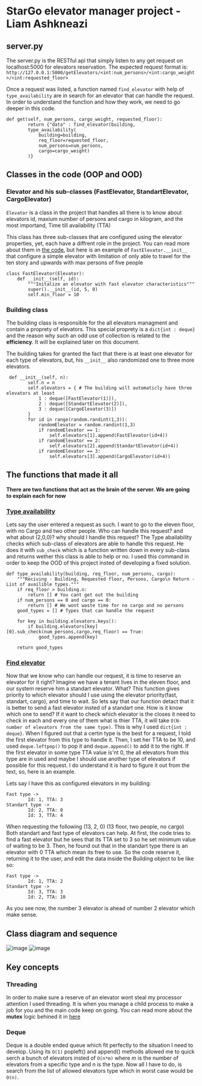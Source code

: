 # StarGo elevator manager project - Liam Ashkneazi
## server.py 
The server.py is the RESTful api that simply listen to any get request on localhost:5000 for elevators reservation. 
The expected request format is: `http://127.0.0.1:5000/getElevators/<int:num_persons>/<int:cargo_weight>/<int:requested_floor>`

Once a request was listed, a function named `find_elevator` with help of `type_availability` are in search for an elevator
that can handle the request. In order to understand the function and how they work, we need to go deeper in this code.
```
def get(self, num_persons, cargo_weight, requested_floor):
        return {"data" : find_elevator(building,
        type_availability(
            building=building,
            req_floor=requested_floor,
            num_persons=num_persons,
            cargo=cargo_weight)
        )}
```
## Classes in the code (OOP and OOD)
### Elevator and his sub-classes (FastElevator, StandartElevator, CargoElevator)
`Elevator` is a class in the project that handles all there is to know about elevators id, maxium number of persons and 
cargo in kilogram, and the most importand, Time till availability (TTA)

This class has three sub-classes that are configured using the elevator properties, yet, each have a diffrent role in
the project. You can read more about them in [the code](https://github.com/liam22222/elevator_manager/blob/main/classes/Elevator_classes.py), but here is an example
of `FastElevator.__init__` that configure a simple elevator with limitation of only able to travel for the ten story and upwards with max persons of five people
```
class FastElevator(Elevator):
    def __init__(self, id):
        """Initalize an elevator with fast elevator characteristics"""
        super().__init__(id, 5, 0)
        self.min_floor = 10
```

### Building class
The building class is responsible for the all elevators managment and contain a proprety of elevators. This special
proprety is a `dict{int : deque}` and the reason why such an odd use of collection is related to the **efficiency**.
It will be explained later on this document.

The building takes for granted the fact that there is at least one elevator for each type of elevators, but, his
``__init__`` also randomized one to three more elevators. 
```
 def __init__(self, n):
        self.n = n 
        self.elevators = { # The building will automaticly have three elevators at least
            1 : deque([FastElevator(1)]),
            2 : deque([StandartElevator(2)]),
            3 : deque([CargoElevator(3)]) 
        }
        for id in range(random.randint(1,3)):
            randomElevator = random.randint(1,3)
            if randomElevator == 1:
                self.elevators[1].append(FastElevator(id+4))
            if randomElevator == 2:
                self.elevators[2].append(StandartElevator(id+4))
            if randomElevator == 3:
                self.elevators[3].append(CargoElevator(id+4))
```
## The functions that made it all
**There are two functions that act as the brain of the server. We are going to explain each for now**
### [Type availability](https://github.com/liam22222/elevator_manager/blob/main/classes/side_functions.py#L8)
Lets say the user entered a request as such. I want to go to the eleven floor, with no Cargo and two other people. 
Who can handle this request? and what about (2,0,0)? why should I handle this request?
The Type abailability checks which sub-class of elevators are able to handle this request. He does it with `sub_check`
which is a function written down in every sub-class and returns wether this class is able to help or no. 
I used this command in order to keep the OOD of this project insted of developing a fixed solution.
```
def type_availability(building, req_floor, num_persons, cargo):
    """Reciving - Building, Requested floor, Persons, Cargo\n Return - List of availible types."""
    if req_floor > building.n:
        return [] # You cant get out the building
    if num_persons == 0 and cargo == 0:
        return [] # We wont waste time for no cargo and no persons
    good_types = [] # Types that can handle the request

    for key in building.elevators.keys():
        if building.elevators[key][0].sub_check(num_persons,cargo,req_floor) == True:
            good_types.append(key)

    return good_types

```
### [Find elevator](https://github.com/liam22222/elevator_manager/blob/main/classes/side_functions.py#L22)
Now that we know who can handle our request, it is time to reserve an elevator for it right?
Imagine we have a tenant lives in the eleven floor, and our system reserve him a standart elevator. What?
This function gives priority to which elevator should I use using the elevator priority(fast, standart, cargo), and time to wait.
So lets say that our function detact that it is better to send a fast elevator insted of a standart one. How is it know which one to send? If it want to check which elevator is the closes it need to check in each and every one of them what is thier TTA, it will take `O(N-number of elevators from the same type)`.
This is why I used `dict{int : deque}`.
When I figured out that a certin type is the best for a request, I told the first elevator from this type to handle it. Then, I set her TTA to be 10, and used `deque.leftpop()` to pop it and `deque.append()` to add it to the right.
If the first elevator in some type TTA value is'nt 0, the all elevators from this type are in used and maybe I should use another type of elevators if possible for this request.
I do understand it is hard to figure it out from the text, so, here is an example.

Lets say I have this as configured elevators in my building: 
```
Fast type ->
        Id: 1, TTA: 3
Standart type ->
        Id: 2, TTA: 0
        Id: 3, TTA: 4
```
When requesting the following (13, 2, 0) (13 floor, two people, no cargo) Both standart and fast type of elevators can help. At first, the code tries to find a fast elevator but he sees that its TTA set to 3 so he set minimum value of waiting to be 3.
Then, he found out that in the standart type there is an elevator with 0 TTA which mean its free to use. So the code reserve it, returning it to the user, and edit the data inside the Building object to be like so: 

```
Fast type ->
        Id: 1, TTA: 2
Standart type ->
        Id: 3, TTA: 3
        Id: 2, TTA: 10
```
As you see now, the number 3 elevator is ahead of number 2 elevator which make sense. 
## Class diagram and sequence
![image](https://user-images.githubusercontent.com/34837970/144663060-e783caa5-27a4-4678-a629-94150ef4dc99.png)
![image](https://user-images.githubusercontent.com/34837970/144665113-a706469c-7a97-4bf4-bcf3-cde1c5aa0bcd.png)


## Key concepts 
### Threading
In order to make sure a reserve of an elevator wont steal my processor attention I used threading. It is when you manage a child process to make a job for you and the main code keep on going. You can read more about the **mutex** logic behined it in [here](https://en.wikipedia.org/wiki/Lock_(computer_science))

### Deque 
Deque is a double ended queue which fit perfectly to the situation I need to develop. Using its `O(1)` popleft() and append() methods allowed me to quick serch a bunch of elevators insted of `O(n*m)` where m is the number of elevators from a specific type and n is the type. Now all I have to do, is search from the list of allowed elevators type which in worst case would be `O(n)`.
